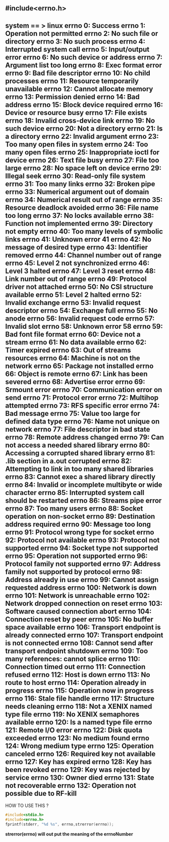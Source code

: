 #include<errno.h>
---
**system == > linux**
errno 0: Success
errno 1: Operation not permitted
errno 2: No such file or directory
errno 3: No such process
errno 4: Interrupted system call
errno 5: Input/output error
errno 6: No such device or address
errno 7: Argument list too long
errno 8: Exec format error
errno 9: Bad file descriptor
errno 10: No child processes
errno 11: Resource temporarily unavailable
errno 12: Cannot allocate memory
errno 13: Permission denied
errno 14: Bad address
errno 15: Block device required
errno 16: Device or resource busy
errno 17: File exists
errno 18: Invalid cross-device link
errno 19: No such device
errno 20: Not a directory
errno 21: Is a directory
errno 22: Invalid argument
errno 23: Too many open files in system
errno 24: Too many open files
errno 25: Inappropriate ioctl for device
errno 26: Text file busy
errno 27: File too large
errno 28: No space left on device
errno 29: Illegal seek
errno 30: Read-only file system
errno 31: Too many links
errno 32: Broken pipe
errno 33: Numerical argument out of domain
errno 34: Numerical result out of range
errno 35: Resource deadlock avoided
errno 36: File name too long
errno 37: No locks available
errno 38: Function not implemented
errno 39: Directory not empty
errno 40: Too many levels of symbolic links
errno 41: Unknown error 41
errno 42: No message of desired type
errno 43: Identifier removed
errno 44: Channel number out of range
errno 45: Level 2 not synchronized
errno 46: Level 3 halted
errno 47: Level 3 reset
errno 48: Link number out of range
errno 49: Protocol driver not attached
errno 50: No CSI structure available
errno 51: Level 2 halted
errno 52: Invalid exchange
errno 53: Invalid request descriptor
errno 54: Exchange full
errno 55: No anode
errno 56: Invalid request code
errno 57: Invalid slot
errno 58: Unknown error 58
errno 59: Bad font file format
errno 60: Device not a stream
errno 61: No data available
errno 62: Timer expired
errno 63: Out of streams resources
errno 64: Machine is not on the network
errno 65: Package not installed
errno 66: Object is remote
errno 67: Link has been severed
errno 68: Advertise error
errno 69: Srmount error
errno 70: Communication error on send
errno 71: Protocol error
errno 72: Multihop attempted
errno 73: RFS specific error
errno 74: Bad message
errno 75: Value too large for defined data type
errno 76: Name not unique on network
errno 77: File descriptor in bad state
errno 78: Remote address changed
errno 79: Can not access a needed shared library
errno 80: Accessing a corrupted shared library
errno 81: .lib section in a.out corrupted
errno 82: Attempting to link in too many shared libraries
errno 83: Cannot exec a shared library directly
errno 84: Invalid or incomplete multibyte or wide character
errno 85: Interrupted system call should be restarted
errno 86: Streams pipe error
errno 87: Too many users
errno 88: Socket operation on non-socket
errno 89: Destination address required
errno 90: Message too long
errno 91: Protocol wrong type for socket
errno 92: Protocol not available
errno 93: Protocol not supported
errno 94: Socket type not supported
errno 95: Operation not supported
errno 96: Protocol family not supported
errno 97: Address family not supported by protocol
errno 98: Address already in use
errno 99: Cannot assign requested address
errno 100: Network is down
errno 101: Network is unreachable
errno 102: Network dropped connection on reset
errno 103: Software caused connection abort
errno 104: Connection reset by peer
errno 105: No buffer space available
errno 106: Transport endpoint is already connected
errno 107: Transport endpoint is not connected
errno 108: Cannot send after transport endpoint shutdown
errno 109: Too many references: cannot splice
errno 110: Connection timed out
errno 111: Connection refused
errno 112: Host is down
errno 113: No route to host
errno 114: Operation already in progress
errno 115: Operation now in progress
errno 116: Stale file handle
errno 117: Structure needs cleaning
errno 118: Not a XENIX named type file
errno 119: No XENIX semaphores available
errno 120: Is a named type file
errno 121: Remote I/O error
errno 122: Disk quota exceeded
errno 123: No medium found
errno 124: Wrong medium type
errno 125: Operation canceled
errno 126: Required key not available
errno 127: Key has expired
errno 128: Key has been revoked
errno 129: Key was rejected by service
errno 130: Owner died
errno 131: State not recoverable
errno 132: Operation not possible due to RF-kill
---
HOW TO USE THIS ?
```c
#include<stdio.h>
#include<errno.h>
fprintf(stderr, "%d %s", errno,strerror(errno));
```
**strerror(errno) will out put the meaning of the errnoNumber**


